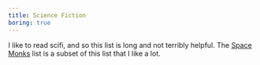 ```yaml
---
title: Science Fiction
boring: true
---
```


I like to read scifi, and so this list is long and not terribly helpful. The [Space Monks](/lists/space-monks/) list is
a subset of this list that I like a lot.
